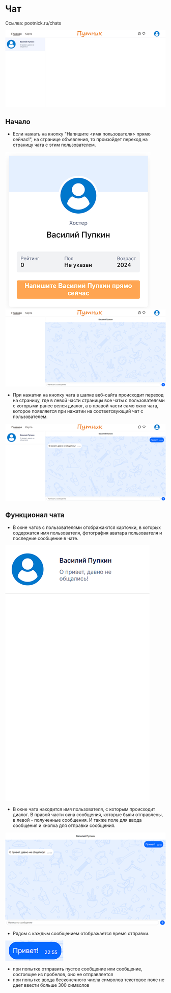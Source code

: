 # Чат

Ссылка: pootnick.ru/chats

![Чат](assets/image_3.png)

## Начало

-   Если нажать на кнопку "Напишите <имя пользователя> прямо сейчас!", на странице объявления, то произойдет переход на страницу чата с этим пользователем.

![image](assets/image.png)
![image](assets/image_1.png)

-   При нажатии на кнопку чата в шапке веб-сайта происходит переход на страницу, где в левой части страницы все чаты с пользователями с которыми ранее велся диалог, а в правой части само окно чата, которое появляется при нажатии на соответсвующий чат с пользователем.

![image](assets/image_0.png)

## Функционал чата

-   В окне чатов с пользователями отображаются карточки, в которых содержатся имя пользователя, фотография аватара пользователя и последние сообщение в чате.

![image](assets/image_4.png)

-   В окне чата находится имя пользователя, с которым происходит диалог. В правой части окна сообщения, которые были отправлены, в левой - полученные сообщения. И также поле для ввода сообщения и кнопка для отправки сообщения.

![image](assets/image_5.png)

-   Рядом с каждым сообщением отображается время отправки.

![image](assets/image_6.png)

-   при попытке отправить пустое сообщение или сообщение, состоящее из пробелов, оно не отправляется
-   при попытке ввода бесконечного числа символов текстовое поле не дает ввести больше 300 символов
